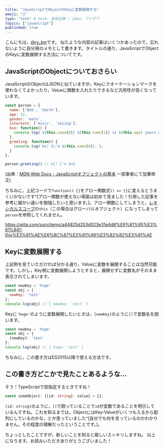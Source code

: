 ```yaml
---
title: "JavaScriptでObjectのKeyに変数展開する"
emoji: "🦔"
type: "tech" # tech: 技術記事 / idea: アイデア
topics: ["javascript"]
published: true
---
```

こんにちは，[@ry_km](https://twitter.com/ry_km_u_u)です。
似たような内容の記事はいくつかあったので，忘れないように自分用のメモとして書きます。タイトルの通り，JavaScriptでObjectのKeyに変数展開する方法についてです。

## JavaScriptのObjectについておさらい
JavaScriptのObjectはJSONと似ていますが，Keyにクオーテーションマークを使わなくてよかったり，Valueに関数を入れたりできるなど汎用性が高くなっています。

```javascript
const person = {
  name: ['Bob', 'Smith'],
  age: 32,
  gender: 'male',
  interests: ['music', 'skiing'],
  bio: function() {
    console.log(`${this.name[0]} ${this.name[1]} is ${this.age} years old. He likes ${this.interests[0]} and ${this.interests[1]}.`);
  },
  greeting: function() {
    console.log(`Hi! I\'m ${this.name[0]}.`);
  }
};

person.greeting() // Hi! I'm Bob.
```

(出典：[MDN Web Docs - JavaScriptオブジェクトの基本](https://developer.mozilla.org/ja/docs/Learn/JavaScript/Objects/Basics) 一部筆者にて加筆修正)

ちなみに，上記コードで`function() {}`をアロー関数式`() => {}`に変えるとうまくいかないです^[アロー関数が使えない場面は初めて見ました！引用した記事を参考に細かい違いを勉強したいと思います。]。アロー関数にしてしまうと，[レキシカルスコープ](https://wemo.tech/904#index_id3)の`this`（この場合はグローバルオブジェクト）になってしまって`person`を参照してくれません。

https://qiita.com/suin/items/a44825d253d023e31e4d#%E9%81%95%E3%81%841-this%E3%81%AE%E6%8C%87%E3%81%99%E3%82%82%E3%81%AE

## Keyに変数展開する

上記例を見ていただければ分かる通り，Valueに変数を展開することは当然可能です。しかし，Key側に変数展開しようとすると，展開せずに変数名がそのまま表示されてしまいます。

```javascript
const newKey = 'hoge'
const obj = {
  newKey: 'test'
};
console.log(obj) // { newKey: 'test' }
```
Keyに`'hoge'`のように変数展開したいときは，`[newKey]`のように`[]`で変数名を囲います。

```javascript
const newKey = 'hoge'
const obj = {
  [newKey]: 'test'
};
console.log(obj) // { hoge: 'test' }
```

ちなみに，この書き方はES2015以降で使える方法です。

## この書き方どこかで見たことあるような...
そう！TypeScriptで型指定するときですね！
```typescript
const someObject: {[id: string]: value} = {};
```

`[id: string]`のように，`[]`で囲っていることで`id`が変数であることを明示しているんですね。これを知るまでは，ObjectにはKey-Valueがいくつも入るから配列にしているのかな，とか思っていました^[自分でも何を言っているのかわかりません。その程度の理解だったということです。]。

ちょっとしたことですが，新しいことを知ると嬉しいスッキリしますね。
以上になります。お読みいただきありがとうございました！
